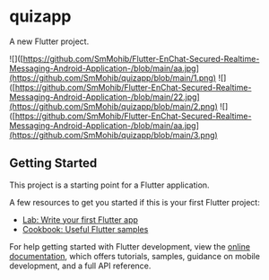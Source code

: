 # quizapp

A new Flutter project.

![]([https://github.com/SmMohib/Flutter-EnChat-Secured-Realtime-Messaging-Android-Application-/blob/main/aa.jpg](https://github.com/SmMohib/quizapp/blob/main/1.png)
![]([https://github.com/SmMohib/Flutter-EnChat-Secured-Realtime-Messaging-Android-Application-/blob/main/22.jpg](https://github.com/SmMohib/quizapp/blob/main/2.png)
![]([https://github.com/SmMohib/Flutter-EnChat-Secured-Realtime-Messaging-Android-Application-/blob/main/aa.jpg](https://github.com/SmMohib/quizapp/blob/main/3.png)



## Getting Started

This project is a starting point for a Flutter application.

A few resources to get you started if this is your first Flutter project:

- [Lab: Write your first Flutter app](https://docs.flutter.dev/get-started/codelab)
- [Cookbook: Useful Flutter samples](https://docs.flutter.dev/cookbook)

For help getting started with Flutter development, view the
[online documentation](https://docs.flutter.dev/), which offers tutorials,
samples, guidance on mobile development, and a full API reference.
